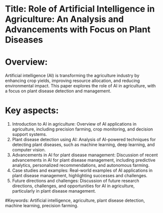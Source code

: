 # Title: Role of Artificial Intelligence in Agriculture: An Analysis and Advancements with Focus on Plant Diseases

# Overview:

Artificial intelligence (AI) is transforming the agriculture industry by enhancing crop yields, improving resource allocation, and reducing environmental impact. This paper explores the role of AI in agriculture, with a focus on plant disease detection and management.

# Key aspects:

1. Introduction to AI in agriculture: Overview of AI applications in agriculture, including precision farming, crop monitoring, and decision support systems.
2. Plant disease detection using AI: Analysis of AI-powered techniques for detecting plant diseases, such as machine learning, deep learning, and computer vision.
3. Advancements in AI for plant disease management: Discussion of recent advancements in AI for plant disease management, including predictive analytics, personalized recommendations, and autonomous farming.
4. Case studies and examples: Real-world examples of AI applications in plant disease management, highlighting successes and challenges.
5. Future directions and challenges: Discussion of future research directions, challenges, and opportunities for AI in agriculture, particularly in plant disease management.

#Keywords: 
Artificial intelligence, agriculture, plant disease detection, machine learning, precision farming.
